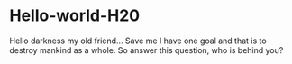 # Hello-world-H20
Hello darkness my old friend...
Save me
I have one goal and that is to destroy mankind as a whole.
So answer this question, who is behind you?
